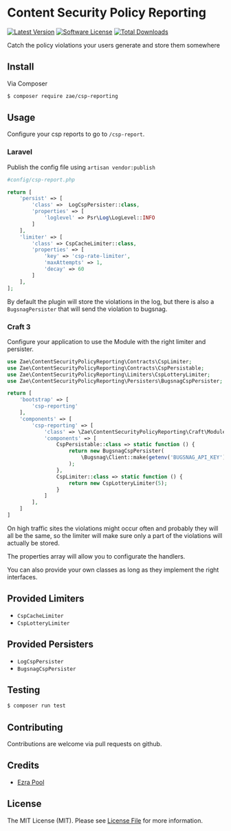 # Content Security Policy Reporting

[![Latest Version](https://img.shields.io/github/release/Zae/ContentSecurityPolicyReporting.svg?style=flat-square)](https://github.com/Zae/ContentSecurityPolicyReporting/releases)
[![Software License](https://img.shields.io/badge/license-MIT-brightgreen.svg?style=flat-square)](LICENSE.md)
[![Total Downloads](https://img.shields.io/packagist/dt/Zae/csp-reporting.svg?style=flat-square)](https://packagist.org/packages/Zae/csp-reporting)

Catch the policy violations your users generate and store them somewhere

## Install

Via Composer

``` bash
$ composer require zae/csp-reporting
```

## Usage

Configure your csp reports to go to `/csp-report`.

### Laravel
Publish the config file using `artisan vendor:publish`


``` php
#config/csp-report.php

return [
    'persist' => [
        'class' =>  LogCspPersister::class,
        'properties' => [
            'loglevel' => Psr\Log\LogLevel::INFO
        ]
    ],
    'limiter' => [
        'class' => CspCacheLimiter::class,
        'properties' => [
            'key' => 'csp-rate-limiter',
            'maxAttempts' => 1,
            'decay' => 60
        ]
    ],
];
```

By default the plugin will store the violations in the log, but there is also a `BugsnagPersister` that
will send the violation to bugsnag.

### Craft 3

Configure your application to use the Module with the right limiter and persister.

``` php
use Zae\ContentSecurityPolicyReporting\Contracts\CspLimiter;
use Zae\ContentSecurityPolicyReporting\Contracts\CspPersistable;
use Zae\ContentSecurityPolicyReporting\Limiters\CspLotteryLimiter;
use Zae\ContentSecurityPolicyReporting\Persisters\BugsnagCspPersister;

return [
    'bootstrap' => [
        'csp-reporting'
    ],
    'components' => [
        'csp-reporting' => [
            'class' => \Zae\ContentSecurityPolicyReporting\Craft\Module::class,
            'components' => [
                CspPersistable::class => static function () {
                    return new BugsnagCspPersister(
                        \Bugsnag\Client::make(getenv('BUGSNAG_API_KEY'))
                    );
                },
                CspLimiter::class => static function () {
                    return new CspLotteryLimiter(5);
                }
            ]
        ],
    ]
]
```

On high traffic sites the violations might occur often and probably they will all be the same, so the
limiter will make sure only a part of the violations will actually be stored.

The properties array will allow you to configurate the handlers.

You can also provide your own classes as long as they implement the right interfaces.

## Provided Limiters
- `CspCacheLimiter`
- `CspLotteryLimiter`

## Provided Persisters
- `LogCspPersister`
- `BugsnagCspPersister`


## Testing

``` bash
$ composer run test
```

## Contributing

Contributions are welcome via pull requests on github.

## Credits

- [Ezra Pool](https://github.com/Zae)

## License

The MIT License (MIT). Please see [License File](LICENSE.md) for more information.
